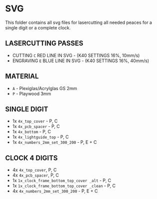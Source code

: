 # SVG

This folder contains all svg files for lasercutting all needed peaces for a single digit or a complete clock.

## LASERCUTTING PASSES

* CUTTING `C` RED LINE IN SVG - (K40 SETTINGS 16%, 10mm/s)
* ENGRAVING `E` BLUE LINE IN SVG - (K40 SETTINGS 16%, 40mm/s)


## MATERIAL

* `A` - Plexiglas/Acrylglas GS 2mm
* `P` - Playwood 3mm

## SINGLE DIGIT

* 1x `4x_top_cover` - P, C
* 1x `4x_pcb_spacer` - P, C
* 1x `4x_bottom` - P, C
* 1x `4x_lightguide_top` - P, C
* 1x `4x_numbers_2mm_set_300_200` - P,  E + C


## CLOCK 4 DIGITS

* 4x `4x_top_cover`, P, C
* 4x `4x_pcb_spacer`, P, C
* 1x `1x_clock_frame_bottom_top_cover _alt` - P, C
* 1x `1x_clock_frame_bottom_top_cover _clean` - P, C
* 4x `4x_numbers_2mm_set_300_200` - P, E + C
